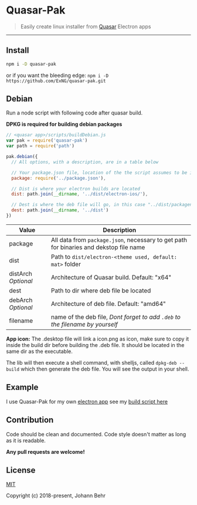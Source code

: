 # Quasar-Pak

> Easily create linux installer from [Quasar](https://quasar-framework.org/) Electron apps

* * *

## Install

```bash
npm i -D quasar-pak
```

or if you want the bleeding edge: `npm i -D https://github.com/ExNG/quasar-pak.git`

## Debian

Run a node script with following code after quasar build.

**DPKG is required for building debian packages**

```javascript
// <quasar app>/scripts/buildDebian.js
var pak = require('quasar-pak')
var path = require('path')

pak.debian({
  // All options, with a description, are in a table below

  // Your package.json file, location of the the script assumes to be in a script folder
  package: require('../package.json'),

  // Dist is where your electron builds are located
  dist: path.join(__dirname, '../dist/electron-ios/'),

  // Dest is where the deb file will go, in this case "../dist/packagename_version_amd64.deb"
  dest: path.join(__dirname, '../dist')
})
```

| Value               | Description                                                                            |
| ------------------- | -------------------------------------------------------------------------------------- |
| package             | All data from `package.json`, necessary to get path for binaries and dekstop file name |
| dist                | Path to `dist/electron-<theme used, default: mat>` folder                              |
| distArch _Optional_ | Architecture of Quasar build. Default: "x64"                                           |
| dest                | Path to dir where deb file be located                                                  |
| debArch _Optional_  | Architecture of deb file. Default: "amd64"                                             |
| filename            | name of the deb file, _Dont forget to add `.deb` to the filename by yourself_          |

**App icon:** The .desktop file will link a icon.png as icon, make sure to copy it inside the build dir before building the .deb file. It should be located in the same dir as the executable.

The lib will then execute a shell command, with shelljs, called `dpkg-deb --build` which then generate the deb file. You will see the output in your shell.

## Example

I use Quasar-Pak for my own [electron app](https://github.com/ExNG/vuenote/) see my [build script here](https://github.com/ExNG/vuenote/blob/master/scripts/build-debian.js)

## Contribution

Code should be clean and documented. Code style doesn't matter as long as it is readable.

**Any pull requests are welcome!**

## License

[MIT](http://opensource.org/licenses/MIT)

Copyright (c) 2018-present, Johann Behr
